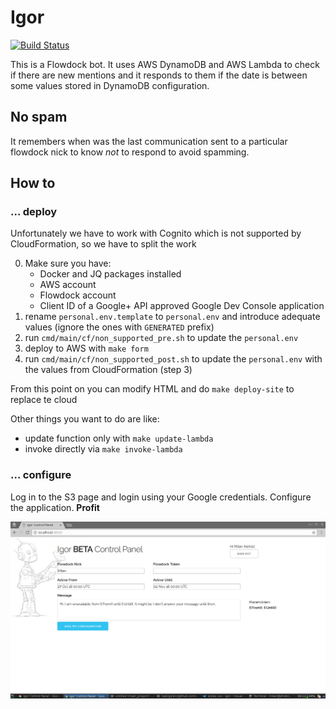 # Igor

[![Build Status](https://semaphoreci.com/api/v1/milanaleksic/igor/branches/master/badge.svg)](https://semaphoreci.com/milanaleksic/igor)

This is a Flowdock bot. It uses AWS DynamoDB and AWS Lambda to check 
if there are new mentions and it responds to them if the date is between some
values stored in DynamoDB configuration.

## No spam

It remembers when was the last communication sent to a particular flowdock nick
to know _not_ to respond to avoid spamming.

## How to

### ... deploy

Unfortunately we have to work with Cognito which is not supported by CloudFormation,
so we have to split the work 

0. Make sure you have:
    - Docker and JQ packages installed
    - AWS account
    - Flowdock account
    - Client ID of a Google+ API approved Google Dev Console application
1. rename `personal.env.template` to `personal.env` and introduce adequate values (ignore the ones with `GENERATED` prefix)
2. run `cmd/main/cf/non_supported_pre.sh` to update the `personal.env`
3. deploy to AWS with `make form`
4. run `cmd/main/cf/non_supported_post.sh` to update the `personal.env` with the values from CloudFormation (step 3)

From this point on you can modify HTML and do `make deploy-site` to replace te cloud

Other things you want to do are like:
- update function only with `make update-lambda`
- invoke directly via `make invoke-lambda`

### ... configure

Log in to the S3 page and login using your Google credentials. Configure the application. **Profit**

![Control panel screenshot](login_screen.png "Control panel screenshot")
